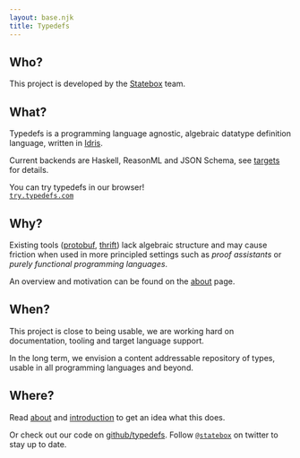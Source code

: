 ```yaml
---
layout: base.njk
title: Typedefs
---
```


## Who?

This project is developed by the [Statebox](https://statebox.org) team.

## What?

Typedefs is a programming language agnostic, algebraic datatype definition language, written in [Idris](https://www.idris-lang.org/).

Current backends are Haskell, ReasonML and JSON Schema, see [targets](/targets) for details.

<span id ="try">
You can try typedefs in our browser!<br>
<code><a href="https://try.typedefs.com">try.typedefs.com</a></code>
</span>

## Why?

Existing tools ([protobuf](https://developers.google.com/protocol-buffers/), [thrift](https://thrift.apache.org)) lack algebraic structure and may cause friction when used in more principled settings such as *proof assistants* or *purely functional programming languages*.

An overview and motivation can be found on the [about](/about) page.

## When?

This project is close to being usable, we are working hard on documentation, tooling and target language support.

In the long term, we envision a content addressable repository of types, usable in all programming languages and beyond.

## Where?

Read [about](/about) and [introduction](/introduction) to get an idea what this does.

Or check out our code on [github/typedefs](https://github.com/typedefs). Follow [`@statebox`](https://twitter.com/statebox) on twitter to stay up to date.